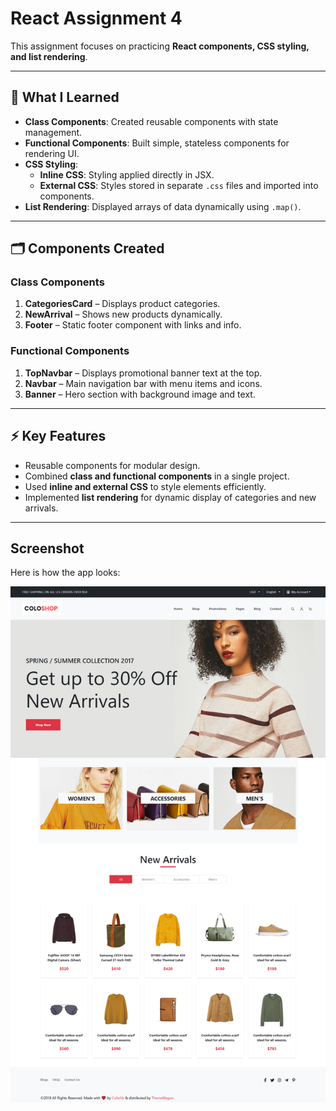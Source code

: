 # React Assignment 4

This assignment focuses on practicing **React components, CSS styling, and list rendering**.  

---

## 📝 What I Learned

- **Class Components**: Created reusable components with state management.  
- **Functional Components**: Built simple, stateless components for rendering UI.  
- **CSS Styling**:  
  - **Inline CSS**: Styling applied directly in JSX.  
  - **External CSS**: Styles stored in separate `.css` files and imported into components.  
- **List Rendering**: Displayed arrays of data dynamically using `.map()`.

---

## 🗂 Components Created

### **Class Components**
1. **CategoriesCard** – Displays product categories.  
2. **NewArrival** – Shows new products dynamically.  
3. **Footer** – Static footer component with links and info.  

### **Functional Components**
1. **TopNavbar** – Displays promotional banner text at the top.  
2. **Navbar** – Main navigation bar with menu items and icons.  
3. **Banner** – Hero section with background image and text.  

---

## ⚡ Key Features

- Reusable components for modular design.  
- Combined **class and functional components** in a single project.  
- Used **inline and external CSS** to style elements efficiently.  
- Implemented **list rendering** for dynamic display of categories and new arrivals.  

---

## Screenshot

Here is how the app looks:

![App Screenshot](../ScreenShots/Assignment4.png)

